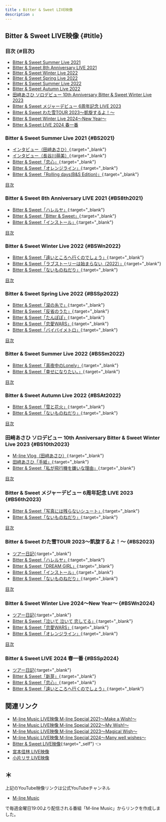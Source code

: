 ```yaml
---
title : Bitter & Sweet LIVE映像
description : 
---
```

## Bitter & Sweet LIVE映像 {#title}

### 目次 {#目次}
* [Bitter & Sweet Summer Live 2021](#BS2021)
* [Bitter & Sweet 8th Anniversary LIVE 2021](#BS8th2021)
* [Bitter & Sweet Winter Live 2022](#BSWn2022)
* [Bitter & Sweet Spring Live 2022](#BSSp2022)
* [Bitter & Sweet Summer Live 2022](#BSSm2022)
* [Bitter & Sweet Autumn Live 2022](#BSAt2022)
* [田﨑あさひ ソロデビュー 10th Anniversary Bitter & Sweet Winter Live 2023](#BS10th2023)
* [Bitter & Sweet メジャーデビュー 6周年記念 LIVE 2023](#BS6th2023)
* [Bitter & Sweet わた雪TOUR 2023～凱旋するよ！～](#BS2023)
* [Bitter & Sweet Winter Live 2024～New Year～](#BSWn2024)
* [Bitter & Sweet LIVE 2024 春一番](#BSSp2024)

### Bitter & Sweet Summer Live 2021 {#BS2021}
* [<i class="fa-lg fa-brands fa-youtube"></i> インタビュー（田﨑あさひ）](https://www.youtube.com/watch?v=CBB6zE5dgdc&t=12m36s){:target="_blank"}
* [<i class="fa-lg fa-brands fa-youtube"></i> インタビュー（長谷川萌美）](https://www.youtube.com/watch?v=I4paTYWhcPQ&t=15m25s){:target="_blank"}
* [<i class="fa-lg fa-brands fa-youtube"></i> Bitter & Sweet「恋心」](https://www.youtube.com/watch?v=bZdO8ppE-IA&t=2m56s){:target="_blank"}
* [<i class="fa-lg fa-brands fa-youtube"></i> Bitter & Sweet「オレンジライン」](https://www.youtube.com/watch?v=avkKCtJYh3s&t=27m34s){:target="_blank"}
* [<i class="fa-lg fa-brands fa-youtube"></i> Bitter & Sweet「Rolling days(B&S Edition)」](https://www.youtube.com/watch?v=PDj4BOE5PA8&t=25m48s){:target="_blank"}

[<i class="fa-solid fa-square-caret-up"></i> 目次](#目次)

### Bitter & Sweet 8th Anniversary LIVE 2021 {#BS8th2021}
* [<i class="fa-lg fa-brands fa-youtube"></i> Bitter & Sweet「ハレルヤ」](https://www.youtube.com/watch?v=dCBeCwWNFeo&t=20m50s){:target="_blank"}
* [<i class="fa-lg fa-brands fa-youtube"></i> Bitter & Sweet「Bitter & Sweet」](https://www.youtube.com/watch?v=mGA_w3pajw8&t=18m56s){:target="_blank"}
* [<i class="fa-lg fa-brands fa-youtube"></i> Bitter & Sweet「インストール」](https://www.youtube.com/watch?v=eKVQvIM6W4E&t=10m16s){:target="_blank"}

[<i class="fa-solid fa-square-caret-up"></i> 目次](#目次)

### Bitter & Sweet Winter Live 2022 {#BSWn2022}
* [<i class="fa-lg fa-brands fa-youtube"></i> Bitter & Sweet「遠いところへ行くのでしょう」](https://www.youtube.com/watch?v=o50So6oeRlM&t=7m58s){:target="_blank"}
* [<i class="fa-lg fa-brands fa-youtube"></i> Bitter & Sweet「ラブストーリーは始まらない（2022）」](https://www.youtube.com/watch?v=HQaLQ2w356o&t=4m11s){:target="_blank"}
* [<i class="fa-lg fa-brands fa-youtube"></i> Bitter & Sweet「ないものねだり」](https://www.youtube.com/watch?v=4QlCI0v7zdE&t=1m58s){:target="_blank"}

[<i class="fa-solid fa-square-caret-up"></i> 目次](#目次)

### Bitter & Sweet Spring Live 2022 {#BSSp2022}
* [<i class="fa-lg fa-brands fa-youtube"></i> Bitter & Sweet「涙の糸で」](https://www.youtube.com/watch?v=7J9j3KbD1h4&t=23m44s){:target="_blank"}
* [<i class="fa-lg fa-brands fa-youtube"></i> Bitter & Sweet「反省のうた」](https://www.youtube.com/watch?v=NdxbeIOsHWI&t=10m16s){:target="_blank"}
* [<i class="fa-lg fa-brands fa-youtube"></i> Bitter & Sweet「たんぽぽ」](https://www.youtube.com/watch?v=0gfiP-pwxo0&t=12m59s){:target="_blank"}
* [<i class="fa-lg fa-brands fa-youtube"></i>  Bitter & Sweet「恋愛WARS」](https://www.youtube.com/watch?v=14RRXEjiBxg&t=8m36s){:target="_blank"}
* [<i class="fa-lg fa-brands fa-youtube"></i> Bitter & Sweet「バイバイメトロ」](https://www.youtube.com/watch?v=ItKWtIW_iBQ&t=16m16s){:target="_blank"}

[<i class="fa-solid fa-square-caret-up"></i> 目次](#目次)

### Bitter & Sweet Summer Live 2022 {#BSSm2022}
* [<i class="fa-lg fa-brands fa-youtube"></i> Bitter & Sweet「真夜中のLonely」](https://www.youtube.com/watch?v=GuwSjZQLdMI&t=3m59s){:target="_blank"}
* [<i class="fa-lg fa-brands fa-youtube"></i> Bitter & Sweet「幸せになりたい。」](https://www.youtube.com/watch?v=YxOX5Q1NkWE&t=19m55s){:target="_blank"}

[<i class="fa-solid fa-square-caret-up"></i> 目次](#目次)

### Bitter & Sweet Autumn Live 2022 {#BSAt2022}
* [<i class="fa-lg fa-brands fa-youtube"></i> Bitter & Sweet「雪と花火」](https://www.youtube.com/watch?v=tI78CMio-vs&t=10m51s){:target="_blank"}
* [<i class="fa-lg fa-brands fa-youtube"></i> Bitter & Sweet「ないものねだり」](https://www.youtube.com/watch?v=qOf6y8CWlT8&t=28m50s){:target="_blank"}

[<i class="fa-solid fa-square-caret-up"></i> 目次](#目次)

### 田﨑あさひ ソロデビュー 10th Anniversary Bitter & Sweet Winter Live 2023 {#BS10th2023}
* [<i class="fa-lg fa-brands fa-youtube"></i> M-line Vlog（田﨑あさひ）](https://www.youtube.com/watch?v=Hyzjywprdwo&t=14m13s){:target="_blank"}
* [<i class="fa-lg fa-brands fa-youtube"></i> 田﨑あさひ「手紙」](https://www.youtube.com/watch?v=QPu8gEwd9Dw&t=9m12s){:target="_blank"}
* [<i class="fa-lg fa-brands fa-youtube"></i> Bitter & Sweet「私が飛行機を嫌いな理由」](https://www.youtube.com/watch?v=XbLPCvx5Zw0&t=10m57s){:target="_blank"}

[<i class="fa-solid fa-square-caret-up"></i> 目次](#目次)

### Bitter & Sweet メジャーデビュー 6周年記念 LIVE 2023 {#BS6th2023}
* [<i class="fa-lg fa-brands fa-youtube"></i> Bitter & Sweet「写真には残らないシュート」](https://www.youtube.com/watch?v=0KhNlhHzEuM&t=2m30s){:target="_blank"}
* [<i class="fa-lg fa-brands fa-youtube"></i> Bitter & Sweet「ないものねだり」](https://www.youtube.com/watch?v=fPwrQL7_tzw&t=1m50s){:target="_blank"}

[<i class="fa-solid fa-square-caret-up"></i> 目次](#目次)

### Bitter & Sweet わた雪TOUR 2023～凱旋するよ！～ {#BS2023}
* [<i class="fa-lg fa-brands fa-youtube"></i> ツアー日記](https://www.youtube.com/watch?v=h-QDXjyqVh4&t=17m43s){:target="_blank"}
* [<i class="fa-lg fa-brands fa-youtube"></i> Bitter & Sweet「ハレルヤ」](https://www.youtube.com/watch?v=h-QDXjyqVh4&t=12m54s){:target="_blank"}
* [<i class="fa-lg fa-brands fa-youtube"></i> Bitter & Sweet「DREAM GIRL」](https://www.youtube.com/watch?v=SZhOuxwv8kg&t=13m26s){:target="_blank"}
* [<i class="fa-lg fa-brands fa-youtube"></i> Bitter & Sweet「インストール」](https://www.youtube.com/watch?v=faeEy5maNVw&t=12m0s){:target="_blank"}
* [<i class="fa-lg fa-brands fa-youtube"></i> Bitter & Sweet「ないものねだり」](https://www.youtube.com/watch?v=W9kGuqorezA&t=22m1s){:target="_blank"}

[<i class="fa-solid fa-square-caret-up"></i> 目次](#目次)

### Bitter & Sweet Winter Live 2024～New Year～ {#BSWn2024}
* [<i class="fa-lg fa-brands fa-youtube"></i> ツアー日記](https://www.youtube.com/watch?v=IoF3qYSecSM&t=25m50s){:target="_blank"}
* [<i class="fa-lg fa-brands fa-youtube"></i> Bitter & Sweet「泣いて 泣いて 恋してる」](https://www.youtube.com/watch?v=MeUJgeeFOOw&t=21m40s){:target="_blank"}
* [<i class="fa-lg fa-brands fa-youtube"></i> Bitter & Sweet「恋愛WARS」](https://www.youtube.com/watch?v=hDkrX2T-dYI&t=24m2s){:target="_blank"}
* [<i class="fa-lg fa-brands fa-youtube"></i> Bitter & Sweet「オレンジライン」](https://www.youtube.com/watch?v=XCXQ8NAvASY&t=12m6s){:target="_blank"}

[<i class="fa-solid fa-square-caret-up"></i> 目次](#目次)

### Bitter & Sweet LIVE 2024 春一番 {#BSSp2024}
* [<i class="fa-lg fa-brands fa-youtube"></i> ツアー日記](https://www.youtube.com/watch?v=6tTp_3CWGns&t=23m43s){:target="_blank"}
* [<i class="fa-lg fa-brands fa-youtube"></i> Bitter & Sweet「新芽」](https://www.youtube.com/watch?v=6tTp_3CWGns&t=15m40s){:target="_blank"}
* [<i class="fa-lg fa-brands fa-youtube"></i> Bitter & Sweet「恋心」](https://www.youtube.com/watch?v=HBZ4wGRidww&t=11m45s){:target="_blank"}
* [<i class="fa-lg fa-brands fa-youtube"></i> Bitter & Sweet「遠いところへ行くのでしょう」](https://www.youtube.com/watch?v=60ZPECtPC8Y&t=12m47s){:target="_blank"}




## 関連リンク
* [M-line Music LIVE映像 M-line Special 2021～Make a Wish!～](./MSMW2021.md)
* [M-line Music LIVE映像 M-line Special 2022～My Wish!～](./MSMW2022.md)
* [M-line Music LIVE映像 M-line Special 2023～Magical Wish～](./MSMW2023.md)
* [M-line Music LIVE映像 M-line Special 2024～Many well wishes～](./MSMW2024.md)
* [Bitter & Sweet LIVE映像](#title){:target="_self"} 👈
* [宮本佳林 LIVE映像](./karin.md)
* [小片リサ LIVE映像](./risa.md)

## ＊

上記のYouTube映像リンクは公式YouTubeチャンネル

* [<i class="fa-lg fa-brands fa-youtube"></i> M-line Music](https://www.youtube.com/@mlinemusic)  

で毎週金曜日19:00より配信される番組「M-line Music」からリンクを作成しました。